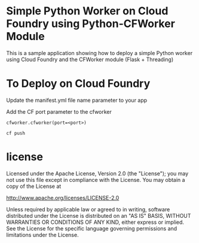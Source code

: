 Simple Python Worker on Cloud Foundry using Python-CFWorker Module
================================================================================

This is a sample application showing how to deploy a simple Python worker
using Cloud Foundry and the CFWorker module (Flask + Threading)


To Deploy on Cloud Foundry
================================================================================

Update the manifest.yml file name parameter to your app

Add the CF port parameter to the cfworker

```
cfworker.cfworker(port=<port>)
```

```
cf push
```

license
================================================================================

Licensed under the Apache License, Version 2.0 (the "License");
you may not use this file except in compliance with the License.
You may obtain a copy of the License at

<http://www.apache.org/licenses/LICENSE-2.0>

Unless required by applicable law or agreed to in writing, software
distributed under the License is distributed on an "AS IS" BASIS,
WITHOUT WARRANTIES OR CONDITIONS OF ANY KIND, either express or implied.
See the License for the specific language governing permissions and
limitations under the License.

